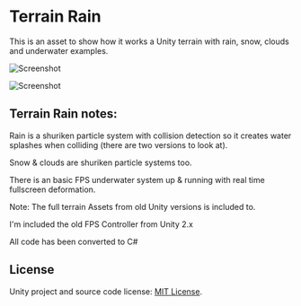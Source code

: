 Terrain Rain
============


This is an asset to show how it works a Unity terrain with rain, snow, clouds and underwater examples.

![Screenshot](terrainshurikenrain.jpg)

![Screenshot](terrainunderwater.jpg)


Terrain Rain notes:
-------------------

Rain is a shuriken particle system with collision detection so it creates water splashes when colliding (there are two versions to look at).

Snow & clouds are shuriken particle systems too.

There is an basic FPS underwater system up & running with real time fullscreen deformation.

Note: The full terrain Assets from old Unity versions is included to.

I'm included the old FPS Controller from Unity 2.x

All code has been converted to C#


License
-------
Unity project and source code license:
[MIT License](https://opensource.org/licenses/MIT).


